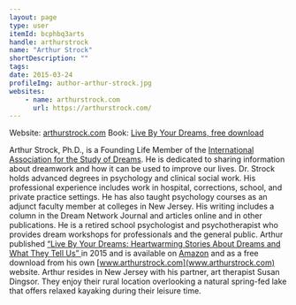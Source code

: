 ```yaml
---
layout: page
type: user
itemId: bcphbq3arts
handle: arthurstrock
name: "Arthur Strock"
shortDescription: ""
tags:
date: 2015-03-24
profileImg: author-arthur-strock.jpg
websites:
    - name: arthurstrock.com
      url: https://arthurstrock.com/
---
```


Website: [arthurstrock.com](https://arthurstrock.com/)
Book: [Live By Your Dreams, free download](https://arthurstrock.com/live-by-your-dreams/)

Arthur Strock, Ph.D., is a Founding Life Member of the [International Association for the Study of Dreams](https://www.asdreams.org). He is dedicated to sharing information about dreamwork and how it can be used to improve our lives. Dr. Strock holds advanced degrees in psychology and clinical social work. His professional experience includes work in hospital, corrections, school, and private practice settings. He has also taught psychology courses as an adjunct faculty member at colleges in New Jersey. His writing includes a column in the Dream Network Journal and articles online and in other publications. He is a retired school psychologist and psychotherapist who provides dream workshops for professionals and the general public. Arthur published [“Live By Your Dreams: Heartwarming Stories About Dreams and What They Tell Us” ](https://arthurstrock.com/live-by-your-dreams/)in 2015 and is available on [Amazon](https://www.amazon.com/Live-Your-Dreams-Arthur-Strock/dp/0996545808/ref=sr_1_1?s=books&ie=UTF8&qid=1455133208&sr=1-1&keywords=live+by+your+dreams+strock) and as a free download from his own [www.arthurstrock.com](www.arthurstrock.com) website. Arthur resides in New Jersey with his partner, art therapist Susan Dingsor. They enjoy their rural location overlooking a natural spring-fed lake that offers relaxed kayaking during their leisure time.
